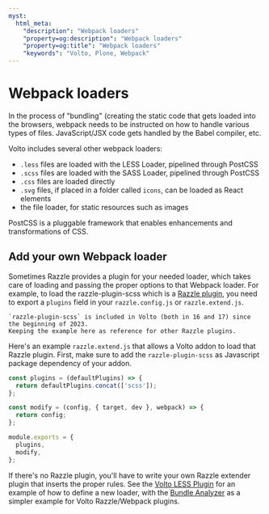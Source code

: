 ```yaml
---
myst:
  html_meta:
    "description": "Webpack loaders"
    "property=og:description": "Webpack loaders"
    "property=og:title": "Webpack loaders"
    "keywords": "Volto, Plone, Webpack"
---
```


# Webpack loaders

In the process of "bundling" (creating the static code that gets loaded into
the browsers, webpack needs to be instructed on how to handle various types of
files. JavaScript/JSX code gets handled by the Babel compiler, etc.

Volto includes several other webpack loaders:

- `.less` files are loaded with the LESS Loader, pipelined through PostCSS
- `.scss` files are loaded with the SASS Loader, pipelined through PostCSS
- `.css` files are loaded directly
- `.svg` files, if placed in a folder called `icons`, can be loaded as React
  elements
- the file loader, for static resources such as images

PostCSS is a pluggable framework that enables enhancements and transformations of CSS.

## Add your own Webpack loader

Sometimes Razzle provides a plugin for your needed loader, which takes care of loading and passing the proper options to that Webpack loader. For example, to load the razzle-plugin-scss which is a [Razzle plugin][1], you need to export a `plugins` field in your `razzle.config.js` or `razzle.extend.js`.

```{note}
`razzle-plugin-scss` is included in Volto (both in 16 and 17) since the beginning of 2023.
Keeping the example here as reference for other Razzle plugins.
```

Here's an example `razzle.extend.js` that allows a Volto addon to load that Razzle plugin.
First, make sure to add the `razzle-plugin-scss` as Javascript package dependency of your addon.

```js
const plugins = (defaultPlugins) => {
  return defaultPlugins.concat(['scss']);
};

const modify = (config, { target, dev }, webpack) => {
  return config;
};

module.exports = {
  plugins,
  modify,
};
```

If there's no Razzle plugin, you'll have to write your own Razzle extender
plugin that inserts the proper rules. See the [Volto LESS Plugin][2] for an
example of how to define a new loader, with the [Bundle Analyzer][3] as
a simpler example for Volto Razzle/Webpack plugins.

[1]: https://razzlejs.org/docs/customization#plugins
[2]: https://github.com/plone/volto/blob/b3b9cf0286bee1101655c8d7e234ca7dae95709e/webpack-plugins/webpack-less-plugin.js
[3]: https://github.com/plone/volto/blob/b3b9cf0286bee1101655c8d7e234ca7dae95709e/webpack-plugins/webpack-bundle-analyze-plugin.js
